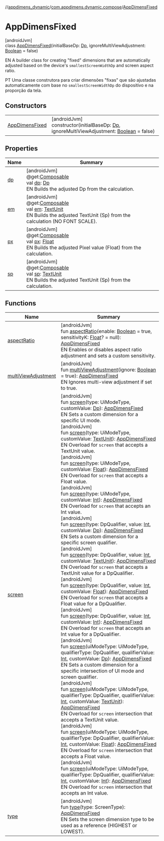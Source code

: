//[appdimens_dynamic](../../../index.md)/[com.appdimens.dynamic.compose](../index.md)/[AppDimensFixed](index.md)

# AppDimensFixed

[androidJvm]\
class [AppDimensFixed](index.md)(initialBaseDp: [Dp](https://developer.android.com/reference/kotlin/androidx/compose/ui/unit/Dp.html), ignoreMultiViewAdjustment: [Boolean](https://kotlinlang.org/api/core/kotlin-stdlib/kotlin/-boolean/index.html) = false)

EN A builder class for creating &quot;fixed&quot; dimensions that are automatically adjusted based on the device's `smallestScreenWidthDp` and screen aspect ratio.

PT Uma classe construtora para criar dimensões &quot;fixas&quot; que são ajustadas automaticamente com base no `smallestScreenWidthDp` do dispositivo e na proporção da tela.

## Constructors

| | |
|---|---|
| [AppDimensFixed](-app-dimens-fixed.md) | [androidJvm]<br>constructor(initialBaseDp: [Dp](https://developer.android.com/reference/kotlin/androidx/compose/ui/unit/Dp.html), ignoreMultiViewAdjustment: [Boolean](https://kotlinlang.org/api/core/kotlin-stdlib/kotlin/-boolean/index.html) = false) |

## Properties

| Name | Summary |
|---|---|
| [dp](dp.md) | [androidJvm]<br>@get:[Composable](https://developer.android.com/reference/kotlin/androidx/compose/runtime/Composable.html)<br>val [dp](dp.md): [Dp](https://developer.android.com/reference/kotlin/androidx/compose/ui/unit/Dp.html)<br>EN Builds the adjusted Dp from the calculation. |
| [em](em.md) | [androidJvm]<br>@get:[Composable](https://developer.android.com/reference/kotlin/androidx/compose/runtime/Composable.html)<br>val [em](em.md): [TextUnit](https://developer.android.com/reference/kotlin/androidx/compose/ui/unit/TextUnit.html)<br>EN Builds the adjusted TextUnit (Sp) from the calculation (NO FONT SCALE). |
| [px](px.md) | [androidJvm]<br>@get:[Composable](https://developer.android.com/reference/kotlin/androidx/compose/runtime/Composable.html)<br>val [px](px.md): [Float](https://kotlinlang.org/api/core/kotlin-stdlib/kotlin/-float/index.html)<br>EN Builds the adjusted Pixel value (Float) from the calculation. |
| [sp](sp.md) | [androidJvm]<br>@get:[Composable](https://developer.android.com/reference/kotlin/androidx/compose/runtime/Composable.html)<br>val [sp](sp.md): [TextUnit](https://developer.android.com/reference/kotlin/androidx/compose/ui/unit/TextUnit.html)<br>EN Builds the adjusted TextUnit (Sp) from the calculation. |

## Functions

| Name | Summary |
|---|---|
| [aspectRatio](aspect-ratio.md) | [androidJvm]<br>fun [aspectRatio](aspect-ratio.md)(enable: [Boolean](https://kotlinlang.org/api/core/kotlin-stdlib/kotlin/-boolean/index.html) = true, sensitivityK: [Float](https://kotlinlang.org/api/core/kotlin-stdlib/kotlin/-float/index.html)? = null): [AppDimensFixed](index.md)<br>EN Enables or disables aspect ratio adjustment and sets a custom sensitivity. |
| [multiViewAdjustment](multi-view-adjustment.md) | [androidJvm]<br>fun [multiViewAdjustment](multi-view-adjustment.md)(ignore: [Boolean](https://kotlinlang.org/api/core/kotlin-stdlib/kotlin/-boolean/index.html) = true): [AppDimensFixed](index.md)<br>EN Ignores multi-view adjustment if set to true. |
| [screen](screen.md) | [androidJvm]<br>fun [screen](screen.md)(type: UiModeType, customValue: [Dp](https://developer.android.com/reference/kotlin/androidx/compose/ui/unit/Dp.html)): [AppDimensFixed](index.md)<br>EN Sets a custom dimension for a specific UI mode.<br>[androidJvm]<br>fun [screen](screen.md)(type: UiModeType, customValue: [TextUnit](https://developer.android.com/reference/kotlin/androidx/compose/ui/unit/TextUnit.html)): [AppDimensFixed](index.md)<br>EN Overload for `screen` that accepts a TextUnit value.<br>[androidJvm]<br>fun [screen](screen.md)(type: UiModeType, customValue: [Float](https://kotlinlang.org/api/core/kotlin-stdlib/kotlin/-float/index.html)): [AppDimensFixed](index.md)<br>EN Overload for `screen` that accepts a Float value.<br>[androidJvm]<br>fun [screen](screen.md)(type: UiModeType, customValue: [Int](https://kotlinlang.org/api/core/kotlin-stdlib/kotlin/-int/index.html)): [AppDimensFixed](index.md)<br>EN Overload for `screen` that accepts an Int value.<br>[androidJvm]<br>fun [screen](screen.md)(type: DpQualifier, value: [Int](https://kotlinlang.org/api/core/kotlin-stdlib/kotlin/-int/index.html), customValue: [Dp](https://developer.android.com/reference/kotlin/androidx/compose/ui/unit/Dp.html)): [AppDimensFixed](index.md)<br>EN Sets a custom dimension for a specific screen qualifier.<br>[androidJvm]<br>fun [screen](screen.md)(type: DpQualifier, value: [Int](https://kotlinlang.org/api/core/kotlin-stdlib/kotlin/-int/index.html), customValue: [TextUnit](https://developer.android.com/reference/kotlin/androidx/compose/ui/unit/TextUnit.html)): [AppDimensFixed](index.md)<br>EN Overload for `screen` that accepts a TextUnit value for a DpQualifier.<br>[androidJvm]<br>fun [screen](screen.md)(type: DpQualifier, value: [Int](https://kotlinlang.org/api/core/kotlin-stdlib/kotlin/-int/index.html), customValue: [Float](https://kotlinlang.org/api/core/kotlin-stdlib/kotlin/-float/index.html)): [AppDimensFixed](index.md)<br>EN Overload for `screen` that accepts a Float value for a DpQualifier.<br>[androidJvm]<br>fun [screen](screen.md)(type: DpQualifier, value: [Int](https://kotlinlang.org/api/core/kotlin-stdlib/kotlin/-int/index.html), customValue: [Int](https://kotlinlang.org/api/core/kotlin-stdlib/kotlin/-int/index.html)): [AppDimensFixed](index.md)<br>EN Overload for `screen` that accepts an Int value for a DpQualifier.<br>[androidJvm]<br>fun [screen](screen.md)(uiModeType: UiModeType, qualifierType: DpQualifier, qualifierValue: [Int](https://kotlinlang.org/api/core/kotlin-stdlib/kotlin/-int/index.html), customValue: [Dp](https://developer.android.com/reference/kotlin/androidx/compose/ui/unit/Dp.html)): [AppDimensFixed](index.md)<br>EN Sets a custom dimension for a specific intersection of UI mode and screen qualifier.<br>[androidJvm]<br>fun [screen](screen.md)(uiModeType: UiModeType, qualifierType: DpQualifier, qualifierValue: [Int](https://kotlinlang.org/api/core/kotlin-stdlib/kotlin/-int/index.html), customValue: [TextUnit](https://developer.android.com/reference/kotlin/androidx/compose/ui/unit/TextUnit.html)): [AppDimensFixed](index.md)<br>EN Overload for `screen` intersection that accepts a TextUnit value.<br>[androidJvm]<br>fun [screen](screen.md)(uiModeType: UiModeType, qualifierType: DpQualifier, qualifierValue: [Int](https://kotlinlang.org/api/core/kotlin-stdlib/kotlin/-int/index.html), customValue: [Float](https://kotlinlang.org/api/core/kotlin-stdlib/kotlin/-float/index.html)): [AppDimensFixed](index.md)<br>EN Overload for `screen` intersection that accepts a Float value.<br>[androidJvm]<br>fun [screen](screen.md)(uiModeType: UiModeType, qualifierType: DpQualifier, qualifierValue: [Int](https://kotlinlang.org/api/core/kotlin-stdlib/kotlin/-int/index.html), customValue: [Int](https://kotlinlang.org/api/core/kotlin-stdlib/kotlin/-int/index.html)): [AppDimensFixed](index.md)<br>EN Overload for `screen` intersection that accepts an Int value. |
| [type](type.md) | [androidJvm]<br>fun [type](type.md)(type: ScreenType): [AppDimensFixed](index.md)<br>EN Sets the screen dimension type to be used as a reference (HIGHEST or LOWEST). |